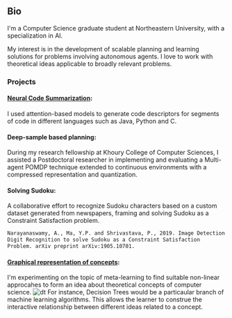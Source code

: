 ## Bio	

I'm a Computer Science graduate student at Northeastern University, with a specialization in AI.	

My interest is in the development of scalable planning and learning solutions for problems involving autonomous agents. I love to work with theoretical ideas applicable to broadly relevant problems.	

### Projects	

#### [Neural Code Summarization](https://github.com/shrivastava-piyush/nlp-code-summarization):	
I used attention-based models to generate code descriptors for segments of code in different languages such as Java, Python and C.	

#### Deep-sample based planning:	
During my research fellowship at Khoury College of Computer Sciences, I assisted a Postdoctoral researcher in implementing and evaluating a Multi-agent POMDP technique extended to continuous environments with a compressed representation and quantization.	

#### Solving Sudoku:	

A collaborative effort to recognize Sudoku characters based on a custom dataset generated from newspapers, framing and solving Sudoku as a Constraint Satisfaction problem.	

```markdown	
Narayanaswamy, A., Ma, Y.P. and Shrivastava, P., 2019. Image Detection and 	
Digit Recognition to solve Sudoku as a Constraint Satisfaction 	
Problem. arXiv preprint arXiv:1905.10701.	
```

#### [Graphical representation of concepts](https://github.com/shrivastava-piyush/conceptual-mindmaps):
I'm experimenting on the topic of meta-learning to find suitable non-linear approcahes to form an idea about theoretical concepts of computer science. 
![dt](https://user-images.githubusercontent.com/10284334/109446387-93574400-7a0f-11eb-80c1-a126830ad269.png)
For instance, Decision Trees would be a particaular branch of machine learning algorithms. This allows the learner to construe the interactive relationship between different ideas related to a concept.
